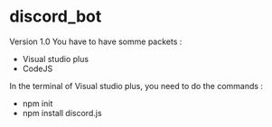 # discord_bot
Version 1.0 
You have to have somme packets :

- Visual studio plus
- CodeJS

In the terminal of Visual studio plus, you need to do the commands :

- npm init
- npm install discord.js 

  
